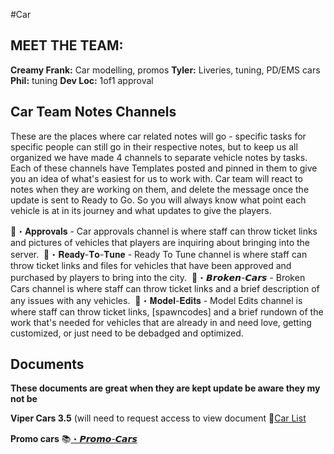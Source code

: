 #Car 



## **MEET THE  TEAM:**

**Creamy Frank:** Car modelling, promos 
**Tyler:** Liveries, tuning, PD/EMS cars
**Phil:** tuning 
**Dev Loc:** 1of1 approval 






## Car Team Notes Channels

These are the places where car related notes will go - specific tasks for specific people can still go in their respective notes, but to keep us all organized we have made 4 channels to separate vehicle notes by tasks. Each of these channels have Templates posted and pinned in them to give you an idea of what's easiest for us to work with. Car team will react to notes when they are working on them, and delete the message once the update is sent to Ready to Go. So you will always know what point each vehicle is at in its journey and what updates to give the players.


⁠🚗・𝐀𝐩𝐩𝐫𝐨𝐯𝐚𝐥𝐬 - Car approvals channel is where staff can throw ticket links and pictures of vehicles that players are inquiring about bringing into the server. ⁠
🚗・𝐑𝐞𝐚𝐝𝐲-𝐓𝐨-𝐓𝐮𝐧𝐞 - Ready To Tune channel is where staff can throw ticket links and files for vehicles that have been approved and purchased by players to bring into the city. ⁠
🚗・𝘽𝙧𝙤𝙠𝙚𝙣-𝘾𝙖𝙧𝙨 - Broken Cars channel is where staff can throw ticket links and a brief description of any issues with any vehicles. ⁠
🚗・𝐌𝐨𝐝𝐞𝐥-𝐄𝐝𝐢𝐭𝐬 - Model Edits channel is where staff can throw ticket links, [spawncodes] and a brief rundown of the work that's needed for vehicles that are already in and need love, getting customized, or just need to be debadged and optimized.

## Documents
**These documents are great when they are kept update be aware they my not be** 

**Viper Cars 3.5** (will need to request access to view document
📄[Car List](https://docs.google.com/spreadsheets/d/1aGEXNdthEbhkp2c9moKgeXXi7ap4piU4jjAl2vHqiFs/edit?usp=sharing)
  
**Promo cars**
📚[・𝙋𝙧𝙤𝙢𝙤-𝘾𝙖𝙧𝙨](app://obsidian.md/index.html#)